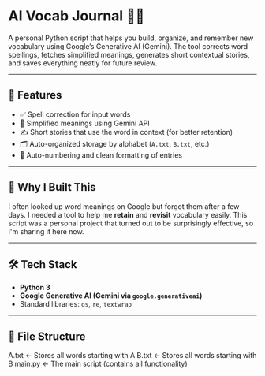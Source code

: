 # AI Vocab Journal 🧠✨

A personal Python script that helps you build, organize, and remember new vocabulary using Google’s Generative AI (Gemini). The tool corrects word spellings, fetches simplified meanings, generates short contextual stories, and saves everything neatly for future review.

---

## 🚀 Features

- ✅ Spell correction for input words
- 📖 Simplified meanings using Gemini API
- ✍️ Short stories that use the word in context (for better retention)
- 🗂️ Auto-organized storage by alphabet (`A.txt`, `B.txt`, etc.)
- 🔢 Auto-numbering and clean formatting of entries

---

## 🧠 Why I Built This

I often looked up word meanings on Google but forgot them after a few days. I needed a tool to help me **retain** and **revisit** vocabulary easily. This script was a personal project that turned out to be surprisingly effective, so I'm sharing it here now.

---

## 🛠️ Tech Stack

- **Python 3**
- **Google Generative AI (Gemini via `google.generativeai`)**
- Standard libraries: `os`, `re`, `textwrap`

---

## 📂 File Structure

A.txt ← Stores all words starting with A
B.txt ← Stores all words starting with B
main.py ← The main script (contains all functionality)

